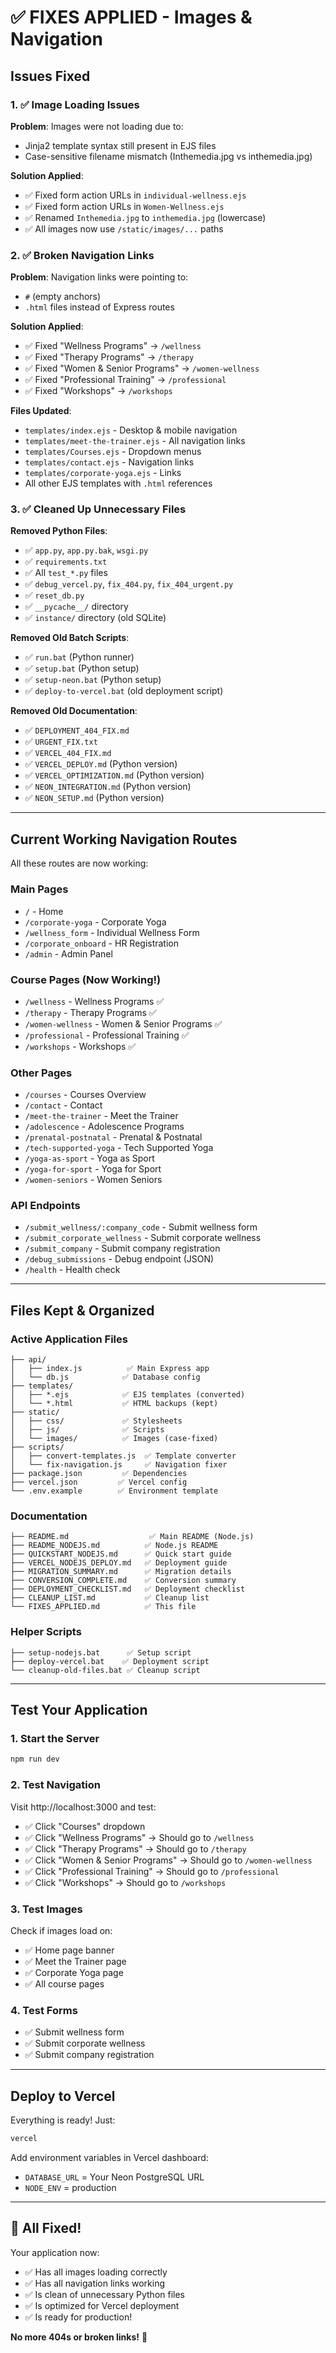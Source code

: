 # ✅ FIXES APPLIED - Images & Navigation

## Issues Fixed

### 1. ✅ Image Loading Issues

**Problem**: Images were not loading due to:
- Jinja2 template syntax still present in EJS files
- Case-sensitive filename mismatch (Inthemedia.jpg vs inthemedia.jpg)

**Solution Applied**:
- ✅ Fixed form action URLs in `individual-wellness.ejs`
- ✅ Fixed form action URLs in `Women-Wellness.ejs`
- ✅ Renamed `Inthemedia.jpg` to `inthemedia.jpg` (lowercase)
- ✅ All images now use `/static/images/...` paths

### 2. ✅ Broken Navigation Links

**Problem**: Navigation links were pointing to:
- `#` (empty anchors)
- `.html` files instead of Express routes

**Solution Applied**:
- ✅ Fixed "Wellness Programs" → `/wellness`
- ✅ Fixed "Therapy Programs" → `/therapy`
- ✅ Fixed "Women & Senior Programs" → `/women-wellness`
- ✅ Fixed "Professional Training" → `/professional`
- ✅ Fixed "Workshops" → `/workshops`

**Files Updated**:
- `templates/index.ejs` - Desktop & mobile navigation
- `templates/meet-the-trainer.ejs` - All navigation links
- `templates/Courses.ejs` - Dropdown menus
- `templates/contact.ejs` - Navigation links
- `templates/corporate-yoga.ejs` - Links
- All other EJS templates with `.html` references

### 3. ✅ Cleaned Up Unnecessary Files

**Removed Python Files**:
- ✅ `app.py`, `app.py.bak`, `wsgi.py`
- ✅ `requirements.txt`
- ✅ All `test_*.py` files
- ✅ `debug_vercel.py`, `fix_404.py`, `fix_404_urgent.py`
- ✅ `reset_db.py`
- ✅ `__pycache__/` directory
- ✅ `instance/` directory (old SQLite)

**Removed Old Batch Scripts**:
- ✅ `run.bat` (Python runner)
- ✅ `setup.bat` (Python setup)
- ✅ `setup-neon.bat` (Python setup)
- ✅ `deploy-to-vercel.bat` (old deployment script)

**Removed Old Documentation**:
- ✅ `DEPLOYMENT_404_FIX.md`
- ✅ `URGENT_FIX.txt`
- ✅ `VERCEL_404_FIX.md`
- ✅ `VERCEL_DEPLOY.md` (Python version)
- ✅ `VERCEL_OPTIMIZATION.md` (Python version)
- ✅ `NEON_INTEGRATION.md` (Python version)
- ✅ `NEON_SETUP.md` (Python version)

---

## Current Working Navigation Routes

All these routes are now working:

### Main Pages
- `/` - Home
- `/corporate-yoga` - Corporate Yoga
- `/wellness_form` - Individual Wellness Form
- `/corporate_onboard` - HR Registration
- `/admin` - Admin Panel

### Course Pages (Now Working!)
- `/wellness` - Wellness Programs ✅
- `/therapy` - Therapy Programs ✅
- `/women-wellness` - Women & Senior Programs ✅
- `/professional` - Professional Training ✅
- `/workshops` - Workshops ✅

### Other Pages
- `/courses` - Courses Overview
- `/contact` - Contact
- `/meet-the-trainer` - Meet the Trainer
- `/adolescence` - Adolescence Programs
- `/prenatal-postnatal` - Prenatal & Postnatal
- `/tech-supported-yoga` - Tech Supported Yoga
- `/yoga-as-sport` - Yoga as Sport
- `/yoga-for-sport` - Yoga for Sport
- `/women-seniors` - Women Seniors

### API Endpoints
- `/submit_wellness/:company_code` - Submit wellness form
- `/submit_corporate_wellness` - Submit corporate wellness
- `/submit_company` - Submit company registration
- `/debug_submissions` - Debug endpoint (JSON)
- `/health` - Health check

---

## Files Kept & Organized

### Active Application Files
```
├── api/
│   ├── index.js          ✅ Main Express app
│   └── db.js            ✅ Database config
├── templates/
│   ├── *.ejs            ✅ EJS templates (converted)
│   └── *.html           ✅ HTML backups (kept)
├── static/
│   ├── css/             ✅ Stylesheets
│   ├── js/              ✅ Scripts
│   └── images/          ✅ Images (case-fixed)
├── scripts/
│   ├── convert-templates.js  ✅ Template converter
│   └── fix-navigation.js     ✅ Navigation fixer
├── package.json         ✅ Dependencies
├── vercel.json         ✅ Vercel config
└── .env.example        ✅ Environment template
```

### Documentation
```
├── README.md                  ✅ Main README (Node.js)
├── README_NODEJS.md          ✅ Node.js README
├── QUICKSTART_NODEJS.md      ✅ Quick start guide
├── VERCEL_NODEJS_DEPLOY.md   ✅ Deployment guide
├── MIGRATION_SUMMARY.md      ✅ Migration details
├── CONVERSION_COMPLETE.md    ✅ Conversion summary
├── DEPLOYMENT_CHECKLIST.md   ✅ Deployment checklist
├── CLEANUP_LIST.md           ✅ Cleanup list
└── FIXES_APPLIED.md          ✅ This file
```

### Helper Scripts
```
├── setup-nodejs.bat      ✅ Setup script
├── deploy-vercel.bat    ✅ Deployment script
└── cleanup-old-files.bat ✅ Cleanup script
```

---

## Test Your Application

### 1. Start the Server
```bash
npm run dev
```

### 2. Test Navigation
Visit http://localhost:3000 and test:
- ✅ Click "Courses" dropdown
- ✅ Click "Wellness Programs" → Should go to `/wellness`
- ✅ Click "Therapy Programs" → Should go to `/therapy`
- ✅ Click "Women & Senior Programs" → Should go to `/women-wellness`
- ✅ Click "Professional Training" → Should go to `/professional`
- ✅ Click "Workshops" → Should go to `/workshops`

### 3. Test Images
Check if images load on:
- ✅ Home page banner
- ✅ Meet the Trainer page
- ✅ Corporate Yoga page
- ✅ All course pages

### 4. Test Forms
- ✅ Submit wellness form
- ✅ Submit corporate wellness
- ✅ Submit company registration

---

## Deploy to Vercel

Everything is ready! Just:

```bash
vercel
```

Add environment variables in Vercel dashboard:
- `DATABASE_URL` = Your Neon PostgreSQL URL
- `NODE_ENV` = production

---

## 🎉 All Fixed!

Your application now:
- ✅ Has all images loading correctly
- ✅ Has all navigation links working
- ✅ Is clean of unnecessary Python files
- ✅ Is optimized for Vercel deployment
- ✅ Is ready for production!

**No more 404s or broken links!** 🚀
